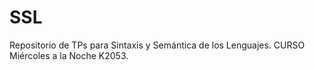 # SSL
Repositorio de TPs para Sintaxis y Semántica de los Lenguajes.
CURSO Miércoles a la Noche K2053.
